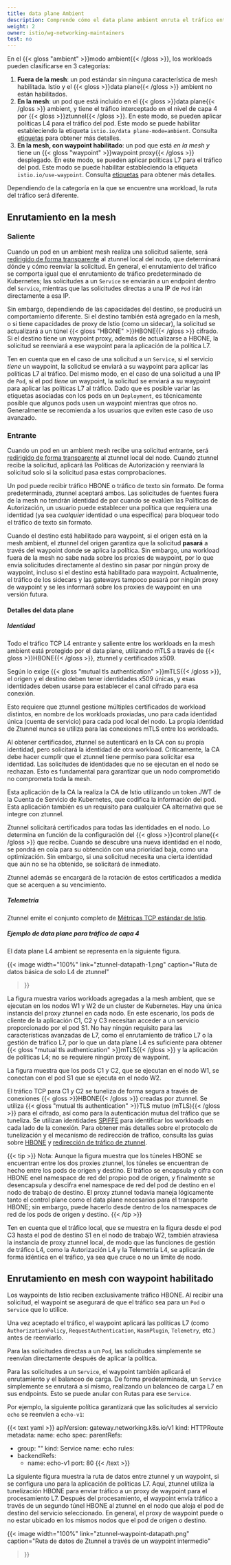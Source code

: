 ```yaml
---
title: data plane Ambient
description: Comprende cómo el data plane ambient enruta el tráfico entre los workloads en un ambient mesh.
weight: 2
owner: istio/wg-networking-maintainers
test: no
---
```


En el {{< gloss "ambient" >}}modo ambient{{< /gloss >}}, los workloads pueden clasificarse en 3 categorías:
1. **Fuera de la mesh**: un pod estándar sin ninguna característica de mesh habilitada. Istio y el {{< gloss >}}data plane{{< /gloss >}} ambient no están habilitados.
1. **En la mesh**: un pod que está incluido en el {{< gloss >}}data plane{{< /gloss >}} ambient, y tiene el tráfico interceptado en el nivel de capa 4 por {{< gloss >}}ztunnel{{< /gloss >}}. En este modo, se pueden aplicar políticas L4 para el tráfico del pod. Este modo se puede habilitar estableciendo la etiqueta `istio.io/data plane-mode=ambient`. Consulta [etiquetas](/es/docs/ambient/usage/add-workloads/#ambient-labels) para obtener más detalles.
1. **En la mesh, con waypoint habilitado**: un pod que está _en la mesh_ *y* tiene un {{< gloss "waypoint" >}}waypoint proxy{{< /gloss >}} desplegado. En este modo, se pueden aplicar políticas L7 para el tráfico del pod. Este modo se puede habilitar estableciendo la etiqueta `istio.io/use-waypoint`. Consulta [etiquetas](/es/docs/ambient/usage/add-workloads/#ambient-labels) para obtener más detalles.

Dependiendo de la categoría en la que se encuentre una workload, la ruta del tráfico será diferente.

## Enrutamiento en la mesh

### Saliente

Cuando un pod en un ambient mesh realiza una solicitud saliente, será [redirigido de forma transparente](/es/docs/ambient/architecture/traffic-redirection) al ztunnel local del nodo, que determinará dónde y cómo reenviar la solicitud.
En general, el enrutamiento del tráfico se comporta igual que el enrutamiento de tráfico predeterminado de Kubernetes;
las solicitudes a un `Service` se enviarán a un endpoint dentro del `Service`, mientras que las solicitudes directas a una IP de `Pod` irán directamente a esa IP.

Sin embargo, dependiendo de las capacidades del destino, se producirá un comportamiento diferente.
Si el destino también está agregado en la mesh, o si tiene capacidades de proxy de Istio (como un sidecar), la solicitud se actualizará a un túnel {{< gloss "HBONE" >}}HBONE{{< /gloss >}} cifrado.
Si el destino tiene un waypoint proxy, además de actualizarse a HBONE, la solicitud se reenviará a ese waypoint para la aplicación de la política L7.

Ten en cuenta que en el caso de una solicitud a un `Service`, si el servicio *tiene* un waypoint, la solicitud se enviará a su waypoint para aplicar las políticas L7 al tráfico.
Del mismo modo, en el caso de una solicitud a una IP de `Pod`, si el pod *tiene* un waypoint, la solicitud se enviará a su waypoint para aplicar las políticas L7 al tráfico.
Dado que es posible variar las etiquetas asociadas con los pods en un `Deployment`, es técnicamente posible que
algunos pods usen un waypoint mientras que otros no. Generalmente se recomienda a los usuarios que eviten este caso de uso avanzado.

### Entrante

Cuando un pod en un ambient mesh recibe una solicitud entrante, será [redirigido de forma transparente](/es/docs/ambient/architecture/traffic-redirection) al ztunnel local del nodo.
Cuando ztunnel recibe la solicitud, aplicará las Políticas de Autorización y reenviará la solicitud solo si la solicitud pasa estas comprobaciones.

Un pod puede recibir tráfico HBONE o tráfico de texto sin formato.
De forma predeterminada, ztunnel aceptará ambos.
Las solicitudes de fuentes fuera de la mesh no tendrán identidad de par cuando se evalúen las Políticas de Autorización,
un usuario puede establecer una política que requiera una identidad (ya sea *cualquier* identidad o una específica) para bloquear todo el tráfico de texto sin formato.

Cuando el destino está habilitado para waypoint, si el origen está en la mesh ambient, el ztunnel del origen garantiza que la solicitud **pasará** a través
del waypoint donde se aplica la política. Sin embargo, una workload fuera de la mesh no sabe nada sobre los proxies de waypoint, por lo que envía
solicitudes directamente al destino sin pasar por ningún proxy de waypoint, incluso si el destino está habilitado para waypoint.
Actualmente, el tráfico de los sidecars y las gateways tampoco pasará por ningún proxy de waypoint y se les informará sobre los proxies de waypoint
en una versión futura.

#### Detalles del data plane

##### Identidad

Todo el tráfico TCP L4 entrante y saliente entre los workloads en la mesh ambient está protegido por el data plane, utilizando mTLS a través de {{< gloss >}}HBONE{{< /gloss >}}, ztunnel y certificados x509.

Según lo exige {{< gloss "mutual tls authentication" >}}mTLS{{< /gloss >}}, el origen y el destino deben tener identidades x509 únicas, y esas identidades deben usarse para establecer el canal cifrado para esa conexión.

Esto requiere que ztunnel gestione múltiples certificados de workload distintos, en nombre de los workloads proxiadas, uno para cada identidad única (cuenta de servicio) para cada pod local del nodo. La propia identidad de Ztunnel nunca se utiliza para las conexiones mTLS entre los workloads.

Al obtener certificados, ztunnel se autenticará en la CA con su propia identidad, pero solicitará la identidad de otra workload. Críticamente, la CA debe hacer cumplir que el ztunnel tiene permiso para solicitar esa identidad. Las solicitudes de identidades que no se ejecutan en el nodo se rechazan. Esto es fundamental para garantizar que un nodo comprometido no comprometa toda la mesh.

Esta aplicación de la CA la realiza la CA de Istio utilizando un token JWT de la Cuenta de Servicio de Kubernetes, que codifica la información del pod. Esta aplicación también es un requisito para cualquier CA alternativa que se integre con ztunnel.

Ztunnel solicitará certificados para todas las identidades en el nodo. Lo determina en función de la configuración del {{< gloss >}}control plane{{< /gloss >}} que recibe. Cuando se descubre una nueva identidad en el nodo, se pondrá en cola para su obtención con una prioridad baja, como una optimización. Sin embargo, si una solicitud necesita una cierta identidad que aún no se ha obtenido, se solicitará de inmediato.

Ztunnel además se encargará de la rotación de estos certificados a medida que se acerquen a su vencimiento.

##### Telemetría

Ztunnel emite el conjunto completo de [Métricas TCP estándar de Istio](/es/docs/reference/config/metrics/).

##### Ejemplo de data plane para tráfico de capa 4

El data plane L4 ambient se representa en la siguiente figura.

{{< image width="100%"
link="ztunnel-datapath-1.png"
caption="Ruta de datos básica de solo L4 de ztunnel"
>}}

La figura muestra varios workloads agregadas a la mesh ambient, que se ejecutan en los nodos W1 y W2 de un cluster de Kubernetes. Hay una única instancia del proxy ztunnel en cada nodo. En este escenario, los pods de cliente de la aplicación C1, C2 y C3 necesitan acceder a un servicio proporcionado por el pod S1. No hay ningún requisito para las características avanzadas de L7, como el enrutamiento de tráfico L7 o la gestión de tráfico L7, por lo que un data plane L4 es suficiente para obtener {{< gloss "mutual tls authentication" >}}mTLS{{< /gloss >}} y la aplicación de políticas L4; no se requiere ningún proxy de waypoint.

La figura muestra que los pods C1 y C2, que se ejecutan en el nodo W1, se conectan con el pod S1 que se ejecuta en el nodo W2.

El tráfico TCP para C1 y C2 se tuneliza de forma segura a través de conexiones {{< gloss >}}HBONE{{< /gloss >}} creadas por ztunnel. Se utiliza {{< gloss "mutual tls authentication" >}}TLS mutuo (mTLS){{< /gloss >}} para el cifrado, así como para la autenticación mutua del tráfico que se tuneliza. Se utilizan identidades [SPIFFE](https://github.com/spiffe/spiffe/blob/main/standards/SPIFFE.md) para identificar los workloads en cada lado de la conexión. Para obtener más detalles sobre el protocolo de tunelización y el mecanismo de redirección de tráfico, consulta las guías sobre [HBONE](/es/docs/ambient/architecture/hbone) y [redirección de tráfico de ztunnel](/es/docs/ambient/architecture/traffic-redirection).

{{< tip >}}
Nota: Aunque la figura muestra que los túneles HBONE se encuentran entre los dos proxies ztunnel, los túneles se encuentran de hecho entre los pods de origen y destino. El tráfico se encapsula y cifra con HBONE enel namespace de red del propio pod de origen, y finalmente se desencapsula y descifra enel namespace de red del pod de destino en el nodo de trabajo de destino. El proxy ztunnel todavía maneja lógicamente tanto el control plane como el data plane necesarios para el transporte HBONE; sin embargo, puede hacerlo desde dentro de los namespaces de red de los pods de origen y destino.
{{< /tip >}}

Ten en cuenta que el tráfico local, que se muestra en la figura desde el pod C3 hasta el pod de destino S1 en el nodo de trabajo W2, también atraviesa la instancia de proxy ztunnel local, de modo que las funciones de gestión de tráfico L4, como la Autorización L4 y la Telemetría L4, se aplicarán de forma idéntica en el tráfico, ya sea que cruce o no un límite de nodo.

## Enrutamiento en mesh con waypoint habilitado

Los waypoints de Istio reciben exclusivamente tráfico HBONE.
Al recibir una solicitud, el waypoint se asegurará de que el tráfico sea para un `Pod` o `Service` que lo utilice.

Una vez aceptado el tráfico, el waypoint aplicará las políticas L7 (como `AuthorizationPolicy`, `RequestAuthentication`, `WasmPlugin`, `Telemetry`, etc.) antes de reenviarlo.

Para las solicitudes directas a un `Pod`, las solicitudes simplemente se reenvían directamente después de aplicar la política.

Para las solicitudes a un `Service`, el waypoint también aplicará el enrutamiento y el balanceo de carga.
De forma predeterminada, un `Service` simplemente se enrutará a sí mismo, realizando un balanceo de carga L7 en sus endpoints.
Esto se puede anular con Rutas para ese `Service`.

Por ejemplo, la siguiente política garantizará que las solicitudes al servicio `echo` se reenvíen a `echo-v1`:

{{< text yaml >}}
apiVersion: gateway.networking.k8s.io/v1
kind: HTTPRoute
metadata:
  name: echo
spec:
  parentRefs:
  - group: ""
    kind: Service
    name: echo
  rules:
  - backendRefs:
    - name: echo-v1
      port: 80
{{< /text >}}

La siguiente figura muestra la ruta de datos entre ztunnel y un waypoint, si se configura uno para la aplicación de políticas L7. Aquí, ztunnel utiliza la tunelización HBONE para enviar tráfico a un proxy de waypoint para el procesamiento L7. Después del procesamiento, el waypoint envía tráfico a través de un segundo túnel HBONE al ztunnel en el nodo que aloja el pod de destino del servicio seleccionado. En general, el proxy de waypoint puede o no estar ubicado en los mismos nodos que el pod de origen o destino.

{{< image width="100%"
link="ztunnel-waypoint-datapath.png"
caption="Ruta de datos de Ztunnel a través de un waypoint intermedio"
>}}
